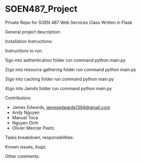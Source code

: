 # SOEN487_Project
Private Repo for SOEN 487 Web Services Class Written in Flask

General project description:



Installation Instructions:



Instructions to run:

1)go into authentication folder
  run command 
  python main.py
  
2)go into resource gathering folder
  run command
  python main.py
  
3)go into caching folder
  run command 
  python main.py 
  
4)go into Jamdo folder
  run command
  python main.py


Contributors:
- James Edwards, jamesedwards1394@gmail.com
- Andy Nguyen
- Manuel Toca
- Nguyen Dinh
- Olivier Mercier Peetz


Tasks breakdown, responsibilities:



Known issues, bugs:



Other comments:





